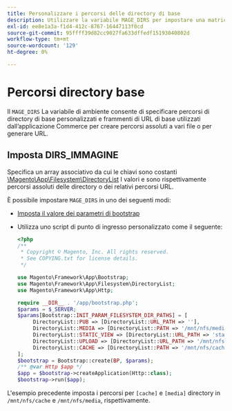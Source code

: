 ```yaml
---
title: Personalizzare i percorsi delle directory di base
description: Utilizzare la variabile MAGE_DIRS per impostare una matrice di percorsi assoluti.
exl-id: ee8e1a3a-f1d4-412c-8767-16447113f0cd
source-git-commit: 95ffff39d82cc9027fa633dffedf15193040802d
workflow-type: tm+mt
source-wordcount: '129'
ht-degree: 0%

---
```


# Percorsi directory base

Il `MAGE_DIRS` La variabile di ambiente consente di specificare percorsi di directory di base personalizzati e frammenti di URL di base utilizzati dall’applicazione Commerce per creare percorsi assoluti a vari file o per generare URL.

## Imposta DIRS_IMMAGINE

Specifica un array associativo da cui le chiavi sono costanti [\\Magento\\App\\Filesystem\\DirectoryList][directory-list] I valori e sono rispettivamente percorsi assoluti delle directory o dei relativi percorsi URL.

È possibile impostare `MAGE_DIRS` in uno dei seguenti modi:

- [Imposta il valore dei parametri di bootstrap](../bootstrap/set-parameters.md)
- Utilizza uno script di punto di ingresso personalizzato come il seguente:

  ```php
  <?php
  /**
   * Copyright © Magento, Inc. All rights reserved.
   * See COPYING.txt for license details.
   */
  
  use Magento\Framework\App\Bootstrap;
  use Magento\Framework\App\Filesystem\DirectoryList;
  use Magento\Framework\App\Http;
  
  require __DIR__ . '/app/bootstrap.php';
  $params = $_SERVER;
  $params[Bootstrap::INIT_PARAM_FILESYSTEM_DIR_PATHS] = [
       DirectoryList::PUB => [DirectoryList::URL_PATH => ''],
       DirectoryList::MEDIA => [DirectoryList::PATH => '/mnt/nfs/media', DirectoryList::URL_PATH => ''],
       DirectoryList::STATIC_VIEW => [DirectoryList::URL_PATH => 'static'],
       DirectoryList::UPLOAD => [DirectoryList::URL_PATH => '/mnt/nfs/media/upload'],
       DirectoryList::CACHE => [DirectoryList::PATH => '/mnt/nfs/cache'],
  ];
  $bootstrap = Bootstrap::create(BP, $params);
  /** @var Http $app */
  $app = $bootstrap->createApplication(Http::class);
  $bootstrap->run($app);
  ```

L&#39;esempio precedente imposta i percorsi per `[cache]` e `[media]` directory in `/mnt/nfs/cache` e `/mnt/nfs/media`, rispettivamente.

<!-- link definitions -->

[directory-list]: https://github.com/magento/magento2/blob/2.4/lib/internal/Magento/Framework/App/Filesystem/DirectoryList.php
